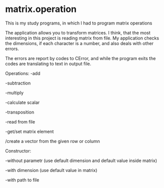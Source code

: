 # matrix.operation

This is my study programs, in which I had to program matrix operations


The application allows you to transform matrices. I think, that the most interesting in this project is reading matrix from file. My application checks the dimensions, if each character is a number, and also deals with other errors.

The errors are report by codes to CError, and while the program exits the codes are translating to text in output file. 

Operations:
-add

-subtraction

-multiply

-calculate scalar

-transposition

-read from file

-get/set matrix element

/create a vector from the given row or column



Constructor:

-without parametr (use default dimension and default value inside matrix)

-with dimension (use default value in matrix)

-with path to file

